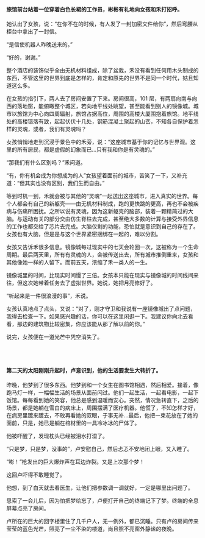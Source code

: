 #### 旅馆前台站着一位穿着白色长裙的工作员，彬彬有礼地向女孩和禾打招呼。

她认出了女孩，说：“在你不在的时候，有人发了一封加密文件给你”，然后弯腰从柜台中拿出了一封信。

“是信使机器人昨晚送来的。”

“好的，谢谢。”

整个酒店的装饰似乎全由无机材料组成，除了盆栽，禾没有看到任何用木头制成的东西，不管这里的世界到底是怎样的，肯定和原先的世界不是同一个时代，姑且知道这么多。

在女孩的指引下，两人去了房间安置了下来。房间很高，101 层，有两扇向南与向西的落地窗，能俯瞰整个城区，若向地平线处眺望，甚至能看到别人的镜像城。城市以旅馆为中心向四周辐射，旅馆占据高位，周围的高楼大厦围抱着旅馆。地平线处的高楼错落有致，起起伏伏十几处，钢筋混凝土聚起的山峦，不知各自保护着怎样的灵魂，或者，我们有灵魂吗？

女孩悄悄地走到沉浸于景色中的禾旁，说：“这座城市基于你的记忆与世界观。这里的所有居民，都是虚假的幻象而已…只有我和你是有灵魂的。”

“那我们有什么区别吗？”禾问道。

“有，你有机会成为你想成为的人”女孩望着面前的城市，苦笑了一下，又补充道：“但其实也没有区别，我们生而自由。”

等到时机一到，禾就会被与其他的“灵魂”一起送出这座城市，进入真实的世界。每个人都会有自己的新躯壳——由无机材料制成，跑的更快跳的更高，再也不会被疾病与伤痛所困扰。之所以说有灵魂，因为这新躯壳的脑部，装着一颗精简过的大脑。与运动有关的部分交由仿生脊柱去完成，甚至绝大多数的计算与接受外界信息的工作也都交给了芯片去完成。大脑仅剩的功能，恐怕就是意识到自己的存在了。女孩也有大脑，但是是与这个世界紧密捆绑在一起的，难以分割。

女孩又告诉禾很多信息。镜像城每过现实中的七天会轮回一次，这被称为一个生命周期。最后两天里，所有有灵魂的人，会被传送出去，所有城市推倒重来，女孩和其他像她一样的人留下。而前五天，浓缩了禾一类人的一生。

镜像城里的时间，比现实时间慢了三倍。女孩本只能在现实与镜像城的时间线间来往，但这次她带着任务去了虚拟世界。她说，她把月亮修好了。

“听起来是一件很浪漫的事”，禾说。

女孩认真地点了点头，又说：“对了，刚才守卫和我说有一座镜像城出了点问题，我得去检查一下。如果感兴趣的话，你可以在这里闲逛一下。我建议你向北去看看，那边的建筑物比较密集，你应该能从那了解以前的你。”

说完，女孩便在一道光芒中凭空消失了。

<br><br>

#### 第二天的太阳刚刚升起时，卢意识到，他的生活要发生大转折了。

昨晚，他梦到了很多东西。他梦到和一个女生在图书馆相遇，然后相爱。接着，像跑马灯一样，一幅幅生活的场景从面前闪过。他们一起生活，一起看电影，一起下饭馆。每每看到她的笑容，他总是感到温暖而安心。突然，情况急转直下，之后的场景，都是她躺在雪白的病床上，周围摆满了医疗机器。他慌了，不知怎样才好，在病房里踱来踱去，不敢再看她的双眼，于事无补…最后，他把一束花放在了她的面前，只是，她已是躺在棺材里的一具冷冰冰的尸体了。

他被吓醒了，发现枕头已经被泪水打湿了。

“只是梦，只是梦，没事的”，卢安慰自己，然后忐忑不安地闭上眼，又入睡了。

“嘭！”枪发出的巨大爆炸声在耳边炸裂。又是上次那个梦！

这回卢吓得不敢睡觉了。

他想，到了白天就去看医生，让他们把参数调一调就好，一定是哪里出问题了。

思索了一会儿后，因为怕把梦给忘了，卢便打开自己的终端记下了梦。终端的全息屏幕点亮了房间。

卢所在的巨大的回字楼里住了几千户人，无一例外，都已沉睡。只有卢的房间传来莹莹的蓝色光芒，照亮了一尘不染的楼道，尚且照不亮窗外静谧的夜晚。